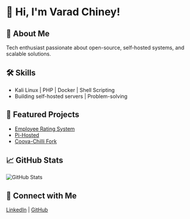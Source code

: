 # 👋 Hi, I'm Varad Chiney!

## 🌟 About Me
Tech enthusiast passionate about open-source, self-hosted systems, and scalable solutions.

## 🛠️ Skills
- Kali Linux | PHP | Docker | Shell Scripting  
- Building self-hosted servers | Problem-solving

## 📂 Featured Projects
- [Employee Rating System](https://github.com/cvarad96/employee-rating-system)  
- [Pi-Hosted](https://github.com/cvarad96/pi-hosted)  
- [Coova-Chilli Fork](https://github.com/cvarad96/coova-chilli)

## 📈 GitHub Stats
![GitHub Stats](https://github-readme-stats.vercel.app/api?username=cvarad96&show_icons=true&theme=radical)

## 🔗 Connect with Me
[LinkedIn](https://www.linkedin.com/in/varad-chiney/) | [GitHub](https://github.com/cvarad96)

